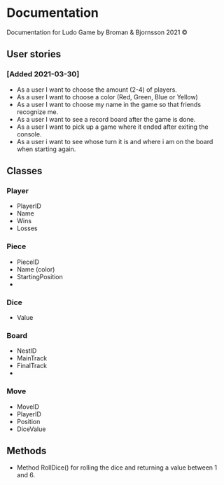 # Documentation
Documentation for Ludo Game by Broman & Bjornsson 2021 ©

## User stories

### [Added 2021-03-30]
* As a user I want to choose the amount (2-4) of players.
* As a user I want to choose a color (Red, Green, Blue or Yellow)
* As a user I want to choose my name in the game so that friends recognize me.
* As a user I want to see a record board after the game is done.
* As a user I want to pick up a game where it ended after exiting the console.
* As a user i want to see whose turn it is and where i am on the board when starting again.



## Classes

### Player
* PlayerID
* Name
* Wins
* Losses

### Piece
* PieceID
* Name (color)
* StartingPosition
*

### Dice
* Value

### Board
* NestID
* MainTrack
* FinalTrack
*

### Move
* MoveID
* PlayerID
* Position
* DiceValue


## Methods
* Method RollDice() for rolling the dice and returning a value between 1 and 6.
